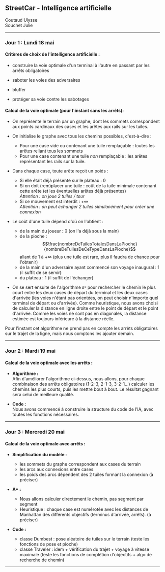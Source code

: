 ## StreetCar - Intelligence artificielle

Coutaud Ulysse  
Souchet Julie

-----

### Jour 1 : Lundi 18 mai  
  
  
#### Critères de choix de l'intelligence artificielle :  
* construire la voie optimale d'un terminal à l'autre en passant par les arrêts obligatoires  

* saboter les voies des adversaires  

* bluffer  

* protéger sa voie contre les sabotages  

#### Calcul de la voie optimale (pour l'instant sans les arrêts):  
* On représente le terrain par un graphe, dont les sommets correspondent aux points cardinaux des cases et les arêtes aux rails sur les tuiles.  
  

* On initialise le graphe avec tous les chemins possibles, c'est-à-dire :  
    + Pour une case vide ou contenant une tuile remplaçable : toutes les arêtes reliant tous les sommets  
    + Pour une case contenant une tuile *non* remplaçable : les arêtes représentant les rails sur la tuile.  
  

* Dans chaque case, toute arête reçoit un poids :  
    + Si elle était déjà présente sur le plateau : $0$  
    + Si on doit (rem)placer une tuile : coût de la tuile minimale contenant cette arête (et les éventuelles arêtes déjà présentes)    
  *Attention : on joue 2 tuiles / tour*  
    + Si ce mouvement est interdit : $+\infty$  
  *Attention : on peut échanger 2 tuiles simulanément pour créer une connexion*  
  

* Le coût d'une tuile dépend d'où on l'obtient :  
    + de la main du joueur : $0$ (on l'a déjà sous la main)  
    + de la pioche : $$\frac{nombreDeTuilesTotalesDansLaPioche}{nombreDeTuilesDeCeTypeDansLaPioche}$$     allant de $1$ à $+\infty$  (plus une tuile est rare, plus il faudra de chance pour l'obtenir)  
    + de la main d'un adversaire ayant commencé son voyage inaugural : $1$ (il suffit de se servir)  
    + du plateau : $1$ (il suffit de l'échanger)  
  

* On se sert ensuite de l'algorithme `A*` pour rechercher le chemin le plus court entre les deux cases de départ du terminal et les deux cases d'arrivée (les voies n'étant pas orientées, on peut choisir n'importe quel terminal de départ ou d'arrivée). Comme heuristique, nous avons choisi de calculer la distance en ligne droite entre le point de départ et le point d'arrivée. Comme les voies ne sont pas en diagonales, la distance estimée est toujours inférieure à la distance réelle.  
  
  
Pour l'instant cet algorithme ne prend pas en compte les arrêts obligatoires sur le trajet de la ligne, mais nous comptons les ajouter demain.  

-------------------

### Jour 2 : Mardi 19 mai  

#### Calcul de la voie optimale avec les arrêts :  

* __Algorithme :__  
Afin d'améliorer l'algorithme ci-dessus, nous allons, pour chaque combinaison des arrêts obligatoires (1-2-3, 2-1-3, 3-2-1...) calculer les chemins les plus courts, puis les mettre bout à bout. Le résultat gagnant sera celui de meilleure qualité.  

* __Code :__  
Nous avons commencé à construire la structure du code de l'IA, avec toutes les fonctions nécessaires.  

-------------------

### Jour 3 : Mercredi 20 mai  

#### Calcul de la voie optimale avec arrêts :

* __Simplification du modèle :__
    + les sommets du graphe correspondent aux cases du terrain
    + les arcs aux connexions entre cases
    + les poids des arcs dépendent des 2 tuiles formant la connexion (à préciser)
  
* __A* :__  
    + Nous allons calculer directement le chemin, pas segment par segment
    + Heuristique : chaque case est numérotée avec les distances de Manhattan des différents objectifs (terminus d'arrivée, arrêts). (à préciser)
  
* __Code :__  
    + classe Dumbest : pose aléatoire de tuiles sur le terrain (teste les fonctions de pose et pioche)
    + classe Traveler : idem + vérification du trajet + voyage à vitesse maximale (teste les fonctions de complétion d'objectifs + algo de recherche de chemin)  

-------------------
